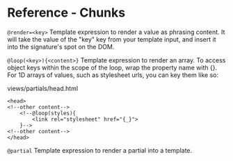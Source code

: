 # Reference - Chunks

```@render=<key>```
Template expression to render a value as phrasing content. It will take the value of the "key" key from your template input, and insert it into the signature's spot on the DOM.

```@loop(<key>){<content>}```
Template expression to render an array. To access object keys within the scope of the loop, wrap the property name with {}. For 1D arrays of values, such as stylesheet urls, you can key them like so:

views/partials/head.html
```
<head>
<!--other content-->
    <!--@loop(styles){
        <link rel="stylesheet" href="{_}">
    }-->
<!--other content-->
</head>    
```

```@partial```
Template expression to render a partial into a template.
